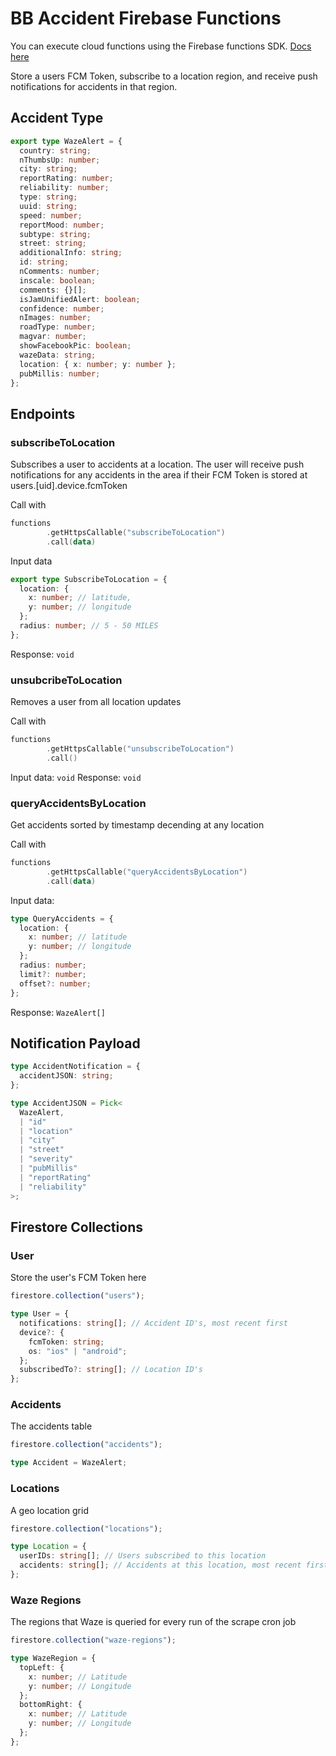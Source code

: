 # BB Accident Firebase Functions

You can execute cloud functions using the Firebase functions SDK. [ Docs here ](https://firebase.google.com/docs/functions/callable#call_the_function)

Store a users FCM Token, subscribe to a location region, and receive push notifications for accidents in that region.

## Accident Type

```ts
export type WazeAlert = {
  country: string;
  nThumbsUp: number;
  city: string;
  reportRating: number;
  reliability: number;
  type: string;
  uuid: string;
  speed: number;
  reportMood: number;
  subtype: string;
  street: string;
  additionalInfo: string;
  id: string;
  nComments: number;
  inscale: boolean;
  comments: {}[];
  isJamUnifiedAlert: boolean;
  confidence: number;
  nImages: number;
  roadType: number;
  magvar: number;
  showFacebookPic: boolean;
  wazeData: string;
  location: { x: number; y: number };
  pubMillis: number;
};
```

## Endpoints

### subscribeToLocation

Subscribes a user to accidents at a location. The user will receive push notifications for any accidents in the area if their FCM Token is stored at users.[uid].device.fcmToken

Call with

```kotlin
functions
        .getHttpsCallable("subscribeToLocation")
        .call(data)
```

Input data

```ts
export type SubscribeToLocation = {
  location: {
    x: number; // latitude,
    y: number; // longitude
  };
  radius: number; // 5 - 50 MILES
};
```

Response: `void`

### unsubcribeToLocation

Removes a user from all location updates

Call with

```kotlin
functions
        .getHttpsCallable("unsubscribeToLocation")
        .call()
```

Input data: `void`
Response: `void`

### queryAccidentsByLocation

Get accidents sorted by timestamp decending at any location

Call with

```kotlin
functions
        .getHttpsCallable("queryAccidentsByLocation")
        .call(data)
```

Input data:

```ts
type QueryAccidents = {
  location: {
    x: number; // latitude
    y: number; // longitude
  };
  radius: number;
  limit?: number;
  offset?: number;
};
```

Response: `WazeAlert[]`

## Notification Payload

```ts
type AccidentNotification = {
  accidentJSON: string;
};

type AccidentJSON = Pick<
  WazeAlert,
  | "id"
  | "location"
  | "city"
  | "street"
  | "severity"
  | "pubMillis"
  | "reportRating"
  | "reliability"
>;
```

## Firestore Collections

### User

Store the user's FCM Token here

```ts
firestore.collection("users");

type User = {
  notifications: string[]; // Accident ID's, most recent first
  device?: {
    fcmToken: string;
    os: "ios" | "android";
  };
  subscribedTo?: string[]; // Location ID's
};
```

### Accidents

The accidents table

```ts
firestore.collection("accidents");

type Accident = WazeAlert;
```

### Locations

A geo location grid

```ts
firestore.collection("locations");

type Location = {
  userIDs: string[]; // Users subscribed to this location
  accidents: string[]; // Accidents at this location, most recent first
};
```

### Waze Regions

The regions that Waze is queried for every run of the scrape cron job

```ts
firestore.collection("waze-regions");

type WazeRegion = {
  topLeft: {
    x: number; // Latitude
    y: number; // Longitude
  };
  bottomRight: {
    x: number; // Latitude
    y: number; // Longitude
  };
};
```
